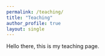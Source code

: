 ```yaml
---
permalink: /teaching/
title: "Teaching"
author_profile: true
layout: single
---
```


Hello there, this is my teaching page.